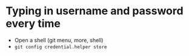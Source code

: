 # Typing in username and password every time
* Open a shell (git menu, more, shell)
* `git config credential.helper store`